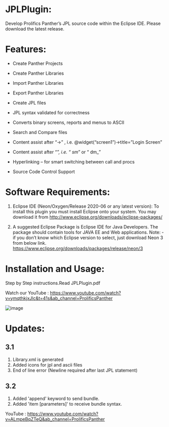 # JPLPlugin:
Develop Prolifics Panther’s JPL source code within the Eclipse IDE. Please download the latest release.

# Features:
 * Create Panther Projects

 * Create Panther Libraries

 * Import Panther Libraries

 * Export Panther Libraries

 * Create JPL files

 * JPL syntax validated for correctness

 * Converts binary screens, reports and menus to ASCII

 * Search and Compare files

 * Content assist after “->” , i.e. @widget(“screen1”)->title=”Login Screen”

 * Content assist after “_”, i.e. “ sm_” or “ dm_”

 * Hyperlinking – for smart switching between call and procs

 * Source Code Control Support

# Software Requirements:

1.  Eclipse IDE (Neon/Oxygen/Release 2020-06 or any latest version):
To install this plugin you must install Eclipse onto your system. You may download it
from http://www.eclipse.org/downloads/eclipse-packages/

2.  A suggested Eclipse Package is Eclipse IDE for Java Developers. The package should
contain tools for JAVA EE and Web applications. 
Note: - if you don’t know which Eclipse version to select, just download Neon 3 from
below link. https://www.eclipse.org/downloads/packages/release/neon/3

# Installation and Usage:

  Step by Step instructions.Read JPLPlugin.pdf
  
  Watch our YouTube : https://www.youtube.com/watch?v=ymqthkjxJlc&t=41s&ab_channel=ProlificsPanther

![image](https://user-images.githubusercontent.com/19936022/113317203-c18cb400-932c-11eb-8d3d-ebc541348081.png)



# Updates:

## 3.1
1.  Library.xml is generated
2.  Added icons for jpl and ascii files
3.  End of line error (Newline required after last JPL statement)

## 3.2
1.  Added 'append' keyword to send bundle.
2.  Added 'item [parameters]' to receive bundle syntax.

YouTube : https://www.youtube.com/watch?v=ALmpeBqZTeQ&ab_channel=ProlificsPanther
